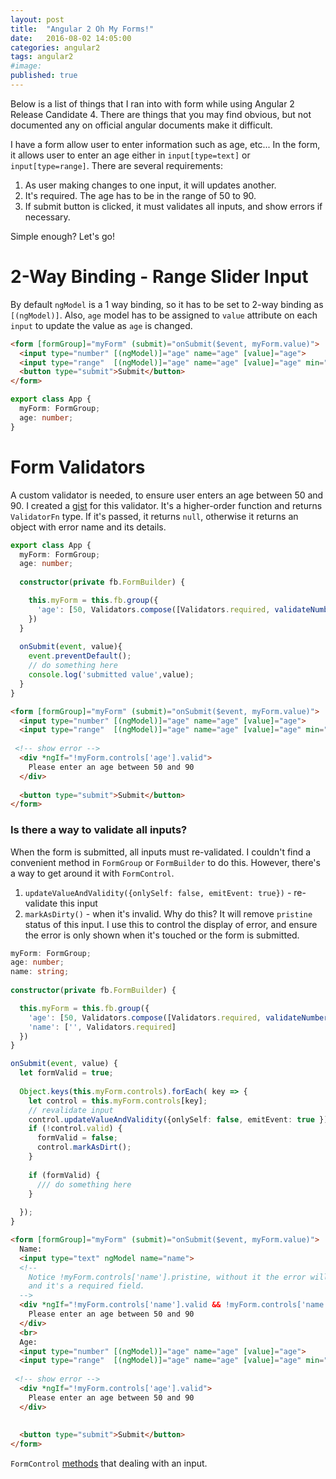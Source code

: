 ```yaml
---
layout: post
title:  "Angular 2 Oh My Forms!"
date:   2016-08-02 14:05:00
categories: angular2
tags: angular2
#image:
published: true
---
```


Below is a list of things that I ran into with form while using Angular 2 Release Candidate 4. 
There are things that you may find obvious, but not documented any on official angular documents make it difficult.

I have a form allow user to enter information such as age, etc... In the form, it allows user to enter an age either in `input[type=text]`
or `input[type=range]`. There are several requirements:

1. As user making changes to one input, it will updates another. 
2. It's required. The age has to be in the range of 50 to 90.
3. If submit button is clicked, it must validates all inputs, and show errors if necessary.
  
Simple enough? Let's go!

2-Way Binding - Range Slider Input
==================================

By default `ngModel` is a 1 way binding, so it has to be set to 2-way binding as `[(ngModel)]`. Also, `age` model has to be
assigned to `value` attribute on each `input` to update the value as `age` is changed.

```html
<form [formGroup]="myForm" (submit)="onSubmit($event, myForm.value)">
  <input type="number" [(ngModel)]="age" name="age" [value]="age">
  <input type="range"  [(ngModel)]="age" name="age" [value]="age" min="50" max="90" step="1">
  <button type="submit">Submit</button>
</form>
```

```ts
export class App {
  myForm: FormGroup;
  age: number;
}
```

Form Validators 
===============

A custom validator is needed, to ensure user enters an age between 50 and 90. I created a [gist](https://gist.github.com/lancevo/bedaec7c7dfbecd9cb37544e85038553) for this validator. It's a higher-order function and returns `ValidatorFn` type. If it's passed, it returns `null`, otherwise it returns an object with error name and its details.

```ts
export class App {
  myForm: FormGroup;
  age: number;
  
  constructor(private fb.FormBuilder) {

    this.myForm = this.fb.group({
      'age': [50, Validators.compose([Validators.required, validateNumberRange(50, 90)])]
    })
  }
  
  onSubmit(event, value){
    event.preventDefault();
    // do something here
    console.log('submitted value',value);
  }
}
```

```html
<form [formGroup]="myForm" (submit)="onSubmit($event, myForm.value)">
  <input type="number" [(ngModel)]="age" name="age" [value]="age">
  <input type="range"  [(ngModel)]="age" name="age" [value]="age" min="50" max="90" step="1">
  
 <!-- show error -->
  <div *ngIf="!myForm.controls['age'].valid">
    Please enter an age between 50 and 90
  </div>
  
  <button type="submit">Submit</button>
</form>
```

### Is there a way to validate all inputs? 
When the form is submitted, all inputs must re-validated. I couldn't find a convenient method in `FormGroup` or `FormBuilder` to do this. However, there's a way to get around it with `FormControl`.

1. `updateValueAndValidity({onlySelf: false, emitEvent: true})` - re-validate this input
2. `markAsDirty()` - when it's invalid. Why do this? It will remove `pristine` status of this input. I use this to control the display of error, and ensure the error is only shown when it's touched or the form is submitted. 



```ts
myForm: FormGroup;
age: number;
name: string;
  
constructor(private fb.FormBuilder) {

  this.myForm = this.fb.group({
    'age': [50, Validators.compose([Validators.required, validateNumberRange(50, 90)])],
    'name': ['', Validators.required]
  })
}

onSubmit(event, value) {
  let formValid = true;
  
  Object.keys(this.myForm.controls).forEach( key => {
    let control = this.myForm.controls[key];
    // revalidate input
    control.updateValueAndValidity({onlySelf: false, emitEvent: true });
    if (!control.valid) {
      formValid = false;
      control.markAsDirt();
    }
    
    if (formValid) {
      /// do something here
    }
  
  });
}
```

```html
<form [formGroup]="myForm" (submit)="onSubmit($event, myForm.value)">
  Name:
  <input type="text" ngModel name="name">
  <!-- 
    Notice !myForm.controls['name'].pristine, without it the error will display instantly because the initial value is empty,
    and it's a required field.
  -->
  <div *ngIf="!myForm.controls['name'].valid && !myForm.controls['name'].pristine">
    Please enter an age between 50 and 90
  </div>
  <br>
  Age:
  <input type="number" [(ngModel)]="age" name="age" [value]="age">
  <input type="range"  [(ngModel)]="age" name="age" [value]="age" min="50" max="90" step="1">
  
 <!-- show error -->
  <div *ngIf="!myForm.controls['age'].valid">
    Please enter an age between 50 and 90
  </div>
 
  
  <button type="submit">Submit</button>
</form>
```

`FormControl` [methods](https://angular.io/docs/ts/latest/api/common/index/AbstractControl-class.html) that dealing with an input. 


